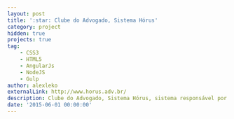 ```yaml
---
layout: post
title: ':star: Clube do Advogado, Sistema Hórus'
category: project
hidden: true
projects: true
tag:
    - CSS3
    - HTML5
    - AngularJs
    - NodeJS
    - Gulp
author: alexleko
externalLink: http://www.horus.adv.br/
description: Clube do Advogado, Sistema Hórus, sistema responsável por gerenciar o dia a dia de um advogado.
date: '2015-06-01 00:00:00'
---
```

